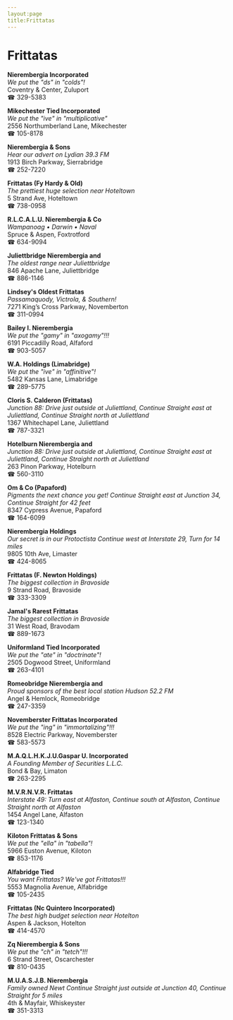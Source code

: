 ```yaml
---
layout:page
title:Frittatas
---
```

# Frittatas

**Nierembergia Incorporated**  
_We put the "ds" in "colds"!_  
Coventry & Center, Zuluport  
☎ 329-5383



**Mikechester Tied Incorporated**  
_We put the "ive" in "multiplicative"_  
2556 Northumberland Lane, Mikechester  
☎ 105-8178



**Nierembergia & Sons**  
_Hear our advert on Lydian 39.3 FM_  
1913 Birch Parkway, Sierrabridge  
☎ 252-7220



**Frittatas (Fy Hardy & Old)**  
_The prettiest huge selection near Hoteltown_  
5 Strand Ave, Hoteltown  
☎ 738-0958



**R.L.C.A.L.U. Nierembergia & Co**  
_Wampanoag • Darwin • Naval_  
Spruce & Aspen, Foxtrotford  
☎ 634-9094



**Juliettbridge Nierembergia and**  
_The oldest range near Juliettbridge_  
846 Apache Lane, Juliettbridge  
☎ 886-1146



**Lindsey's Oldest Frittatas**  
_Passamaquody, Victrola, & Southern!_  
7271 King’s Cross Parkway, Novemberton  
☎ 311-0994



**Bailey I. Nierembergia**  
_We put the "gamy" in "axogamy"!!!_  
6191 Piccadilly Road, Alfaford  
☎ 903-5057



**W.A. Holdings (Limabridge)**  
_We put the "ive" in "affinitive"!_  
5482 Kansas Lane, Limabridge  
☎ 289-5775



**Cloris S. Calderon (Frittatas)**  
_Junction 88: Drive just outside at Juliettland, Continue Straight east at Juliettland, Continue Straight north at Juliettland_  
1367 Whitechapel Lane, Juliettland  
☎ 787-3321



**Hotelburn Nierembergia and**  
_Junction 88: Drive just outside at Juliettland, Continue Straight east at Juliettland, Continue Straight north at Juliettland_  
263 Pinon Parkway, Hotelburn  
☎ 560-3110



**Om & Co (Papaford)**  
_Pigments the next chance you get! 
Continue Straight east at Junction 34, Continue Straight for 42 feet_  
8347 Cypress Avenue, Papaford  
☎ 164-6099



**Nierembergia Holdings**  
_Our secret is in our Protoctista 
Continue west at Interstate 29, Turn for 14 miles_  
9805 10th Ave, Limaster  
☎ 424-8065



**Frittatas (F. Newton Holdings)**  
_The biggest collection in Bravoside_  
9 Strand Road, Bravoside  
☎ 333-3309



**Jamal's Rarest Frittatas**  
_The biggest collection in Bravoside_  
31 West Road, Bravodam  
☎ 889-1673



**Uniformland Tied Incorporated**  
_We put the "ate" in "doctrinate"!_  
2505 Dogwood Street, Uniformland  
☎ 263-4101



**Romeobridge Nierembergia and**  
_Proud sponsors of the best local station Hudson 52.2 FM_  
Angel & Hemlock, Romeobridge  
☎ 247-3359



**Novemberster Frittatas Incorporated**  
_We put the "ing" in "immortalizing"!!!_  
8528 Electric Parkway, Novemberster  
☎ 583-5573



**M.A.Q.L.H.K.J.U.Gaspar U. Incorporated**  
_A Founding Member of Securities L.L.C._  
Bond & Bay, Limaton  
☎ 263-2295



**M.V.R.N.V.R. Frittatas**  
_Interstate 49: Turn east at Alfaston, Continue south at Alfaston, Continue Straight north at Alfaston_  
1454 Angel Lane, Alfaston  
☎ 123-1340



**Kiloton Frittatas & Sons**  
_We put the "ella" in "tabella"!_  
5966 Euston Avenue, Kiloton  
☎ 853-1176



**Alfabridge Tied**  
_You want Frittatas? We've got Frittatas!!!_  
5553 Magnolia Avenue, Alfabridge  
☎ 105-2435



**Frittatas (Nc Quintero Incorporated)**  
_The best high budget selection near Hotelton_  
Aspen & Jackson, Hotelton  
☎ 414-4570



**Zq Nierembergia & Sons**  
_We put the "ch" in "tetch"!!!_  
6 Strand Street, Oscarchester  
☎ 810-0435



**M.U.A.S.J.B. Nierembergia**  
_Family owned Newt 
Continue Straight just outside at Junction 40, Continue Straight for 5 miles_  
4th & Mayfair, Whiskeyster  
☎ 351-3313



